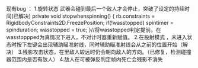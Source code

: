 现有bug ：
1.旋转状态 武器会碰到最后一个敌人才会停止，突破了设定的持续时间(已解决)
private void stopwhenspinning()
{
    rb.constraints = RigidbodyConstraints2D.FreezePosition;
    if(!wasstopped)
        spintimer = spinduration;
    wasstopped = true;
}//将wasstopped判定提前。在wasstoppped为真情况下进入，不对计时器重新赋值。
2.在投射模式 ，未进入状态时按下左键会出现辅助瞄准射线，同时辅助瞄准射线会从之前的位置开始（解决）
3.残影攻击状态，在里敌人较远时仍会朝向敌人的方向。（已修复，检测碰撞器范围内是否有敌人）
4.敌人在可被弹反判定帧内死亡会残影不消失
